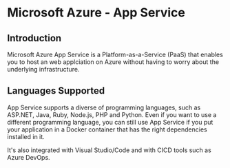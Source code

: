 # Microsoft Azure - App Service

## Introduction

Microsoft Azure App Service is a Platform-as-a-Service (PaaS) that enables you to host an web applciation on Azure without having to worry about the underlying infrastructure.

## Languages Supported

App Service supports a diverse of programming languages, such as ASP.NET, Java, Ruby, Node.js, PHP and Python. Even if you want to use a different programming language, you can still use App Service if you put your application in a Docker container that has the right dependencies installed in it.

It's also integrated with Visual Studio/Code and with CICD tools such as Azure DevOps.